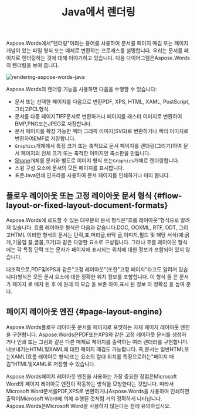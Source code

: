 ﻿---
title: Java에서 렌더링
second_title: Aspose.WordsJava
articleTitle: 렌더링
linktitle: 렌더링
description: "Java렌더링 기능에Aspose.Words을 사용하여 플로우 레이아웃 문서를 페이지로 포맷하고 해당 문서 또는 선택한 페이지를 다른 문서로 변환합니다(PDF, HTML, XPS, 그 밖의)또는 이미지(TIFF, PNG, SVG, 그 밖의)보기,추가 변환 또는 인쇄를 위한 형식."
type: docs
weight: 30
url: /ko/java/rendering/
timestamp: 2024-01-27-14-07-04
---

Aspose.Words에서"렌더링"이라는 용어를 사용하여 문서를 페이지 매김 또는 페이지 개념이 있는 파일 형식 또는 매체로 변환하는 프로세스를 설명합니다. 우리는 문서를 페이지로 렌더링하는 것에 대해 이야기하고 있습니다. 다음 다이어그램은Aspose.Words의 렌더링을 보여 줍니다.

![rendering-aspose-words-java](/words/java/rendering/rendering-1.png)

Aspose.Words의 렌더링 기능을 사용하면 다음을 수행할 수 있습니다:

- 문서 또는 선택한 페이지를 다음으로 변환PDF, XPS, HTML, XAML, PostScript, 그리고PCL형식.
- 문서를 다중 페이지TIFF문서로 변환하거나 페이지를 래스터 이미지로 변환하여BMP,PNG또는JPEG로 저장합니다.
- 문서 페이지를 확장 가능한 벡터 그래픽 이미지(SVG)로 변환하거나 벡터 이미지로 변환하여EMF로 저장합니다.
- `Graphics`개체에서 특정 크기 또는 축척으로 문서 페이지를 렌더링(그리기)하여 문서 페이지의 전체 크기 또는 축척한 이미지인 축소판을 만듭니다.
- [Shape](https://reference.aspose.com/words/java/com.aspose.words/shape/)개체를 문서와 별도로 이미지 형식 또는`Graphics`개체로 렌더링합니다.
- 스윙 구성 요소에 문서의 모든 페이지를 표시합니다.
- 표준Java인쇄 인프라를 사용하여 문서 페이지를 인쇄하거나 미리 봅니다.

## 플로우 레이아웃 또는 고정 레이아웃 문서 형식 {#flow-layout-or-fixed-layout-document-formats}

Aspose.Words에 로드할 수 있는 대부분의 문서 형식은"흐름 레이아웃"형식으로 알려져 있습니다. 흐름 레이아웃 형식은 다음과 같습니다.DOC, OOXML, RTF, ODT, 그리고HTML 이러한 형식의 문서는 단락,표,머리글,바닥 글,이미지,필드 및 해당 서식(예:굵게,기울임 꼴,글꼴,크기)과 같은 다양한 요소로 구성됩니다. 그러나 흐름 레이아웃 형식에는 각 특정 단락 또는 문자가 페이지에 표시되는 위치에 대한 정보가 포함되어 있지 않습니다.

대조적으로,PDF및XPS과 같은"고정 레이아웃"(또한"고정 페이지"라고도 알려져 있습니다)형식은 모든 문서 요소에 대한 정확한 위치 정보를 포함합니다. 이 형식 들 은 문서 가 페이지 로 배치 된 후 에 원래 의 모습 을 보존 하여,표시 된 정보 의 정확성 을 높여 준다.

## 페이지 레이아웃 엔진 {#page-layout-engine}

Aspose.Words플로우 레이아웃 문서를 페이지로 포맷하는 자체 페이지 레이아웃 엔진을 구현합니다. Aspose.Words은PDF또는XPS와 같은 고정 레이아웃 문서를 생성하거나 인쇄 또는 그림과 같은 다른 매체로 페이지를 출력하는 여러 렌더러를 구현합니다. 내보내기는HTML및XAML에 대한 페이지 매김도 가능합니다. 즉,문서는 일반HTML또는XAML(흐름 레이아웃 형식)또는 요소의 절대 위치를 특징으로하는"페이지 매김"HTML및XAML로 저장할 수 있습니다.

Aspose.Words페이지 레이아웃 엔진을 사용하는 가장 중요한 장점은Microsoft Word의 페이지 레이아웃 엔진이 작동하는 방식을 모방한다는 것입니다. 따라서Microsoft Word문서를PDF,XPS로 변환하거나Aspose.Words을 사용하여 인쇄하면 출력이Microsoft Word에 의해 수행된 것처럼 거의 정확하게 나타납니다. Aspose.Words은Microsoft Word을 사용하지 않는다는 점에 유의하십시오.

